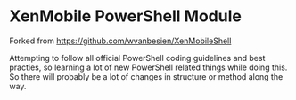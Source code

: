 # XenMobile PowerShell Module
Forked from https://github.com/wvanbesien/XenMobileShell

Attempting to follow all official PowerShell coding guidelines and best practies, so learning a lot of new PowerShell related things while doing this. So there will probably be a lot of changes in structure or method along the way.
